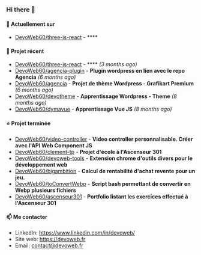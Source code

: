 ### Hi there 👋

#### 👷 Actuellement sur 

- [DevoWeb60/three-js-react](https://github.com/DevoWeb60/three-js-react) - ****

#### 🌱 Projet récent

- [DevoWeb60/three-js-react](https://github.com/DevoWeb60/three-js-react) - **** *(3 months ago)*
- [DevoWeb60/agencia-plugin](https://github.com/DevoWeb60/agencia-plugin) - **Plugin wordpress en lien avec le repo Agencia** *(6 months ago)*
- [DevoWeb60/agencia](https://github.com/DevoWeb60/agencia) - **Projet de thème Wordpress - Grafikart Premium** *(6 months ago)*
- [DevoWeb60/devotheme](https://github.com/DevoWeb60/devotheme) - **Apprentissage Wordpress - Theme** *(8 months ago)*
- [DevoWeb60/dymavue](https://github.com/DevoWeb60/dymavue) - **Apprentissage Vue JS** *(8 months ago)*

#### ⭐ Projet terminée

- [DevoWeb60/video-controller](https://github.com/DevoWeb60/video-controller) - **Video controller personnalisable. Créer avec l&#39;API Web Component JS**
- [DevoWeb60/clement-tp](https://github.com/DevoWeb60/clement-tp) - **Projet d&#39;école à l&#39;Ascenseur 301**
- [DevoWeb60/devoweb-tools](https://github.com/DevoWeb60/devoweb-tools) - **Extension chrome d&#39;outils divers pour le développement web**
- [DevoWeb60/bigambition](https://github.com/DevoWeb60/bigambition) - **Calcul de rentabilité d&#39;achat revente pour un jeu.**
- [DevoWeb60/toConvertWebp](https://github.com/DevoWeb60/toConvertWebp) - **Script bash permettant de convertir en Webp plusieurs fichiers**
- [DevoWeb60/ascenseur301](https://github.com/DevoWeb60/ascenseur301) - **Portfolio listant les exercices effectué à l&#39;Ascenseur 301**

#### 📫 Me contacter

- LinkedIn: https://www.linkedin.com/in/devoweb/
- Site web: https://devoweb.fr
- Email: contact@devoweb.fr
